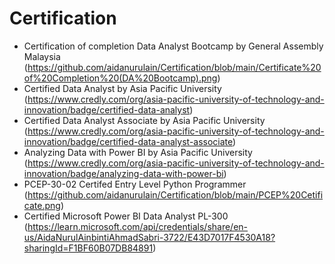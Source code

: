 # Certification 
- Certification of completion Data Analyst Bootcamp by General Assembly Malaysia (https://github.com/aidanurulain/Certification/blob/main/Certificate%20of%20Completion%20(DA%20Bootcamp).png)
- Certified Data Analyst by Asia Pacific University (https://www.credly.com/org/asia-pacific-university-of-technology-and-innovation/badge/certified-data-analyst)
- Certified Data Analyst Associate by Asia Pacific University (https://www.credly.com/org/asia-pacific-university-of-technology-and-innovation/badge/certified-data-analyst-associate)
- Analyzing Data with Power BI by Asia Pacific University (https://www.credly.com/org/asia-pacific-university-of-technology-and-innovation/badge/analyzing-data-with-power-bi)
- PCEP-30-02 Certifed Entry Level Python Programmer (https://github.com/aidanurulain/Certification/blob/main/PCEP%20Cetificate.png)
- Certified Microsoft Power BI Data Analyst PL-300 (https://learn.microsoft.com/api/credentials/share/en-us/AidaNurulAinbintiAhmadSabri-3722/E43D7017F4530A18?sharingId=F1BF60B07DB84891)
